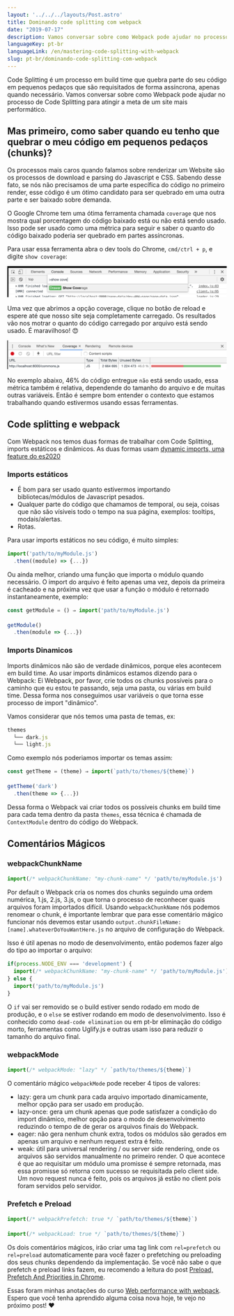 ```yaml
---
layout: '../../../layouts/Post.astro'
title: Dominando code splitting com webpack
date: "2019-07-17"
description: Vamos conversar sobre como Webpack pode ajudar no processo de code splitting para atingir a meta de um site mais performático.
languageKey: pt-br
languageLink: /en/mastering-code-splitting-with-webpack
slug: pt-br/dominando-code-splitting-com-webpack
---
```


Code Splitting é um processo em build time que quebra parte do seu código em pequenos pedaços que são requisitados de forma assíncrona, apenas quando necessário. Vamos conversar sobre como Webpack pode ajudar no processo de Code Splitting para atingir a meta de um site mais performático.

<h2 class="subtitle--separator">Mas primeiro, como saber quando eu tenho que quebrar o meu código em pequenos pedaços (chunks)?</h2>

Os processos mais caros quando falamos sobre renderizar um Website são os processos de download e parsing do Javascript e CSS. Sabendo desse fato, se nós não precisamos de uma parte específica do código no primeiro render, esse código é um ótimo candidato para ser quebrado em uma outra parte e ser baixado sobre demanda. 

O Google Chrome tem uma ótima ferramenta chamada `coverage` que nos mostra qual porcentagem do código baixado está ou não está sendo usado. Isso pode ser usado como uma métrica para seguir e saber o quanto do código baixado poderia ser quebrado em partes assíncronas.

Para usar essa ferramenta abra o dev tools do Chrome, `cmd/ctrl + p`, e digite `show coverage`:

![imagem mostrando como acessar a janela coverage no dev tools do Chrome](/images/coverage.png) 

Uma vez que abrimos a opção coverage, clique no botão de reload e espere até que nosso site seja completamente carregado. Os resultados vão nos motrar o quanto do código carregado por arquivo está sendo usado. É maravilhoso! &#128525;

![imagem mostrando a tab coverage, onde nos podemos ver a lista de arquivos baixados e o quanto do código de cada arquivo está sendo usado.](/images/result.png) 

No exemplo abaixo, 46% do código entregue `não` está sendo usado, essa métrica também é relativa, dependende do tamanho do arquivo e de muitas outras variáveis. Então é sempre bom entender o contexto que estamos trabalhando quando estivermos usando essas ferramentas.

## Code splitting e webpack

Com Webpack nos temos duas formas de trabalhar com Code Splitting, imports estáticos e dinâmicos. As duas formas usam [dynamic imports, uma feature do es2020](https://v8.dev/features/dynamic-import)

### Imports estáticos

- É bom para ser usado quanto estivermos importando bibliotecas/módulos de Javascript pesados.
- Qualquer parte do código que chamamos de temporal, ou seja, coisas que não são vísiveis todo o tempo na sua página, exemplos: tooltips, modais/alertas.
- Rotas.

Para usar imports estáticos no seu código, é muito simples: 

```js
import('path/to/myModule.js')
  .then((module) => {...})
```

Ou ainda melhor, criando uma função que importa o módulo quando necessário. O import do arquivo é feito apenas uma vez, depois da primeira é cacheado e na próxima vez que usar a função o módulo é retornado instantaneamente, exemplo:

```js
const getModule = () ⇒ import('path/to/myModule.js')

getModule()
  .then(module => {...})
```

### Imports Dinamicos

Imports dinâmicos não são de verdade dinâmicos, porque eles acontecem em build time. Ao usar imports dinâmicos estamos dizendo para o Webpack: Ei Webpack, por favor, crie todos os chunks possíveis para o caminho que eu estou te passando, seja uma pasta, ou várias em build time. Dessa forma nos conseguimos usar variáveis o que torna esse processo de import "dinâmico".

Vamos considerar que nós temos uma pasta de temas, ex:

```js
themes
  └── dark.js
  └── light.js
```

Como exemplo nós poderiamos importar os temas assim:

```js
const getTheme = (theme) ⇒ import(`path/to/themes/${theme}`)

getTheme('dark')
  .then(theme => {...})
```

Dessa forma o Webpack vai criar todos os possíveis chunks em build time para cada tema dentro da pasta `themes`, essa técnica é chamada de `ContextModule` dentro do código do Webpack.

## Comentários Mágicos

### webpackChunkName

```js
import(/* webpackChunkName: "my-chunk-name" */ 'path/to/myModule.js')
```
Por default o Webpack cria os nomes dos chunks seguindo uma ordem numérica, 1.js, 2.js, 3.js, o que torna o processo de reconhecer quais arquivos foram importados difícil. Usando `webpackChunkName` nós podemos renomear o chunk, é importante lembrar que para esse comentário mágico funcionar nós devemos estar usando `output.chunkFileName: [name].whateverDoYouWantHere.js` no arquivo de configuração do Webpack.

Isso é útil apenas no modo de desenvolvimento, então podemos fazer algo do tipo ao importar o arquivo:

```js
if(process.NODE_ENV === 'development') {
  import(/* webpackChunkName: "my-chunk-name" */ 'path/to/myModule.js')
} else {
  import('path/to/myModule.js')
}

```

O `if` vai ser removido se o build estiver sendo rodado em modo de produção, e o `else` se estiver rodando em modo de desenvolvimento. Isso é conhecido como `dead-code elimination` ou em pt-br eliminação do código morto, ferramentas como Uglify.js e outras usam isso para reduzir o tamanho do arquivo final.

### webpackMode

```js
import(/* webpackMode: "lazy" */ `path/to/themes/${theme}`)
```

O comentário mágico `webpackMode` pode receber 4 tipos de valores:

- lazy: gera um chunk para cada arquivo importado dinamicamente, melhor opção para ser usado em produção.
- lazy-once: gera um chunk apenas que pode satisfazer a condição do import dinâmico, melhor opção para o modo de desenvolvimento reduzindo o tempo de de gerar os arquivos finais do Webpack.
- eager: não gera nenhum chunk extra, todos os módulos são gerados em apenas um arquivo e nenhum request extra é feito.
- weak: útil para universal rendering / ou server side rendering, onde os arquivos são servidos manualmente no primeiro render. O que acontece é que ao requisitar um módulo uma promisse é sempre retornada, mas essa promisse só retorna com sucesso se requisitada pelo client side. Um novo request nunca é feito, pois os arquivos já estão no client pois foram servidos pelo servidor.

### Prefetch e Preload

```js
import(/* webpackPrefetch: true */ `path/to/themes/${theme}`)

import(/* webpackLoad: true */ `path/to/themes/${theme}`)
```

Os dois comentários mágicos, irão criar uma tag link com `rel=prefetch` ou `rel=preload` automaticamente para você fazer o prefetching ou preloading dos seus chunks dependendo da implementação. Se você não sabe o que prefetch e preload links fazem, eu recomendo
a leitura do post [Preload, Prefetch And Priorities in Chrome](https://medium.com/reloading/preload-prefetch-and-priorities-in-chrome-776165961bbf).

Essas foram minhas anotações do curso [Web performance with webpack](https://frontendmasters.com/courses/performance-webpack/). Espero que você tenha aprendido alguma coisa nova hoje, te vejo no próximo post! ❤️